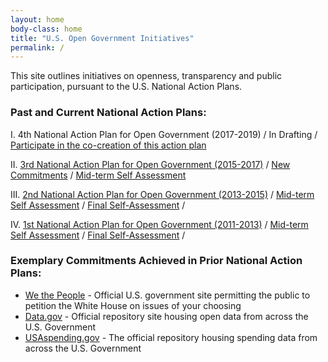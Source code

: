 ```yaml
---
layout: home
body-class: home
title: "U.S. Open Government Initiatives"
permalink: /
---
```


This site outlines initiatives on openness, transparency and public participation, pursuant to the U.S. National Action Plans. 

### Past and Current National Action Plans:
I.   4th National Action Plan for Open Government (2017-2019) / In Drafting / [Participate in the co-creation of this action plan](/national-action-plan/4)

II.  [3rd National Action Plan for Open Government (2015-2017)](/assets/files/final_us_open_government_national_action_plan_3_0.pdf) / [New Commitments](/assets/files/new_nap_commitments_final.pdf) / [Mid-term Self Assessment](/assets/files/nap_3_self_assessment_final.pdf)

III. [2nd National Action Plan for Open Government (2013-2015)](/assets/files/NAP2.pdf) / [Mid-term Self Assessment](/assets/files/NAP2SA-mid.pdf) / [Final Self-Assessment](/assets/files/NAP2SA.pdf) /

IV.  [1st National Action Plan for Open Government (2011-2013)](/assets/files/NAP1.pdf) / [Mid-term Self Assessment](/assets/files/NAP1SA-mid.pdf) / [Final Self-Assessment](/assets/files/NAP1SA.pdf) / 


### Exemplary Commitments Achieved in Prior National Action Plans:
* [We the People](https://petitions.whitehouse.gov) - Official U.S. government site permitting the public to petition the White House on issues of your choosing
* [Data.gov](https://www.data.gov) - Official repository site housing open data from across the U.S. Government
* [USAspending.gov](https://beta.usaspending.gov) - The official repository housing spending data from across the U.S. Government
